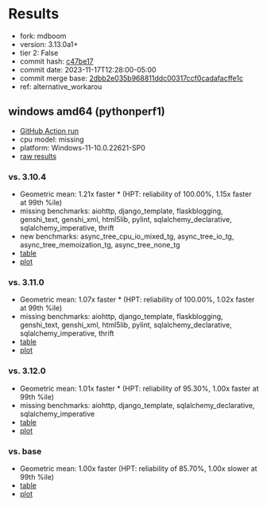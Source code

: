 # Results

- fork: mdboom
- version: 3.13.0a1+
- tier 2: False
- commit hash: [c47be17](https://github.com/mdboom/cpython/commit/c47be17)
- commit date: 2023-11-17T12:28:00-05:00
- commit merge base: [2dbb2e035b968811ddc00317ccf0cadafacffe1c](https://github.com/mdboom/cpython/commit/2dbb2e035b968811ddc00317ccf0cadafacffe1c)
- ref: alternative_workarou

## windows amd64 (pythonperf1)

- [GitHub Action run](https://github.com/faster-cpython/benchmarking/actions/runs/6907188931)
- cpu model: missing
- platform: Windows-11-10.0.22621-SP0
- [raw results](bm-20231117-pythonperf1-amd64-mdboom-alternative_workarou-3.13.0a1%2B-c47be17.json)

### vs. 3.10.4

- Geometric mean: 1.21x faster \* (HPT: reliability of 100.00%, 1.15x faster at 99th %ile)
- missing benchmarks: aiohttp, django_template, flaskblogging, genshi_text, genshi_xml, html5lib, pylint, sqlalchemy_declarative, sqlalchemy_imperative, thrift
- new benchmarks: async_tree_cpu_io_mixed_tg, async_tree_io_tg, async_tree_memoization_tg, async_tree_none_tg
- [table](bm-20231117-pythonperf1-amd64-mdboom-alternative_workarou-3.13.0a1%2B-c47be17-vs-3.10.4.md)
- [plot](bm-20231117-pythonperf1-amd64-mdboom-alternative_workarou-3.13.0a1%2B-c47be17-vs-3.10.4.png)

### vs. 3.11.0

- Geometric mean: 1.07x faster \* (HPT: reliability of 100.00%, 1.02x faster at 99th %ile)
- missing benchmarks: aiohttp, django_template, flaskblogging, genshi_text, genshi_xml, html5lib, pylint, sqlalchemy_declarative, sqlalchemy_imperative, thrift
- [table](bm-20231117-pythonperf1-amd64-mdboom-alternative_workarou-3.13.0a1%2B-c47be17-vs-3.11.0.md)
- [plot](bm-20231117-pythonperf1-amd64-mdboom-alternative_workarou-3.13.0a1%2B-c47be17-vs-3.11.0.png)

### vs. 3.12.0

- Geometric mean: 1.01x faster \* (HPT: reliability of 95.30%, 1.00x faster at 99th %ile)
- missing benchmarks: aiohttp, django_template, sqlalchemy_declarative, sqlalchemy_imperative
- [table](bm-20231117-pythonperf1-amd64-mdboom-alternative_workarou-3.13.0a1%2B-c47be17-vs-3.12.0.md)
- [plot](bm-20231117-pythonperf1-amd64-mdboom-alternative_workarou-3.13.0a1%2B-c47be17-vs-3.12.0.png)

### vs. base

- Geometric mean: 1.00x faster (HPT: reliability of 85.70%, 1.00x slower at 99th %ile)
- [table](bm-20231117-pythonperf1-amd64-mdboom-alternative_workarou-3.13.0a1%2B-c47be17-vs-base.md)
- [plot](bm-20231117-pythonperf1-amd64-mdboom-alternative_workarou-3.13.0a1%2B-c47be17-vs-base.png)

